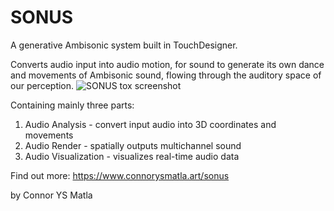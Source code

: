 # SONUS
A generative Ambisonic system built in TouchDesigner. 

Converts audio input into audio motion, for sound to generate its own dance and movements of Ambisonic sound, flowing through the auditory space of our perception.
![SONUS tox screenshot](https://user-images.githubusercontent.com/60975534/167286128-0f84a0bf-1979-4d66-bbc9-b3b48ed054d4.jpg)

Containing mainly three parts:
  1. Audio Analysis - convert input audio into 3D coordinates and movements
  2. Audio Render - spatially outputs multichannel sound
  3. Audio Visualization - visualizes real-time audio data



Find out more:
https://www.connorysmatla.art/sonus

by Connor YS Matla

